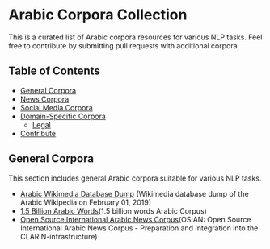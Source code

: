 # Arabic Corpora Collection

This is a curated list of Arabic corpora resources for various NLP tasks. Feel free to contribute by submitting pull requests with additional corpora.

## Table of Contents

* [General Corpora](#general-corpora)
* [News Corpora](#news-corpora)
* [Social Media Corpora](#social-media-corpora)
* [Domain-Specific Corpora](#domain-specific-corpora)
    * [Legal]([#legal-corpora])
* [Contribute](#contribute)

## General Corpora

This section includes general Arabic corpora suitable for various NLP tasks.

* [Arabic Wikimedia Database Dump](https://archive.org/details/arwiki-20190201) (Wikimedia database dump of the Arabic Wikipedia on February 01, 2019)
* [1.5 Billion Arabic Words](https://www.semanticscholar.org/paper/1.5-billion-words-Arabic-Corpus-El-Khair/f3eeef4afb81223df96575adadf808fe7fe440b4)(1.5 billion words Arabic Corpus)
* [Open Source International Arabic News Corpus](https://aclanthology.org/W19-4619/)(OSIAN: Open Source International Arabic News Corpus - Preparation and Integration into the CLARIN-infrastructure)

